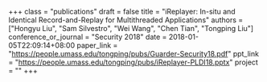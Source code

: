+++
class = "publications"
draft = false
title = "iReplayer: In-situ and Identical Record-and-Replay for Multithreaded Applications"
authors = ["Hongyu Liu", "Sam Silvestro", "Wei Wang", "Chen Tian", "Tongping Liu"]
conference_or_journal = "Security 2018"
date = 2018-01-05T22:09:14+08:00
paper_link = "https://people.umass.edu/tongping/pubs/Guarder-Security18.pdf"
ppt_link = "https://people.umass.edu/tongping/pubs/iReplayer-PLDI18.pptx"
project = ""
+++
